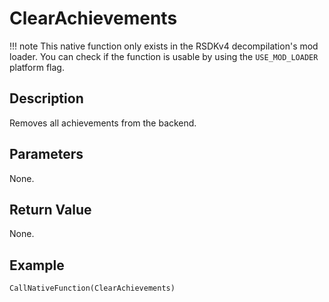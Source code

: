 # ClearAchievements

!!! note
    This native function only exists in the RSDKv4 decompilation's mod loader. You can check if the function is usable by using the `USE_MOD_LOADER` platform flag.

## Description
Removes all achievements from the backend.

## Parameters
None.

## Return Value
None.

## Example
```
CallNativeFunction(ClearAchievements)
```
